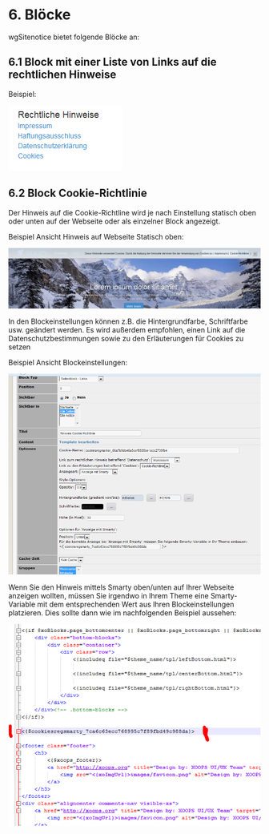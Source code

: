 # 6. Blöcke

wgSitenotice bietet folgende Blöcke an:

## 6.1 Block mit einer Liste von Links auf die rechtlichen Hinweise

Beispiel:

![Blockbeispiel](../assets/6blocks.png)

## 6.2 Block Cookie-Richtlinie
Der Hinweis auf die Cookie-Richtline wird je nach Einstellung statisch oben oder unten auf der Webseite oder als einzelner Block angezeigt. 

Beispiel Ansicht Hinweis auf Webseite Statisch oben:

![Ansicht Hinweis auf Webseite](../assets/6blocks2.png)

In den Blockeinstellungen können z.B. die Hintergrundfarbe, Schriftfarbe usw. geändert werden.
Es wird außerdem empfohlen, einen Link auf die Datenschutzbestimmungen sowie zu den Erläuterungen für Cookies zu setzen

Beispiel Ansicht Blockeinstellungen:

![Ansicht Blockeinstellungen](../assets/6blocks3.png)

Wenn Sie den Hinweis mittels Smarty oben/unten auf Ihrer Webseite anzeigen wollten, müssen Sie irgendwo in Ihrem Theme eine Smarty-Variable mit dem entsprechenden Wert aus Ihren Blockeinstellungen platzieren.
Dies sollte dann wie im nachfolgenden Beispiel aussehen:

![Beispiel Anzeige mit Smarty](../assets/6blocks4.png)